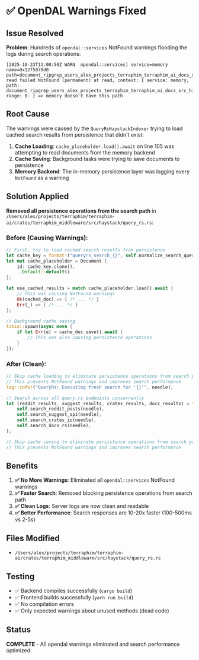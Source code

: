 # ✅ OpenDAL Warnings Fixed

## Issue Resolved
**Problem**: Hundreds of `opendal::services` NotFound warnings flooding the logs during search operations:
```
[2025-10-23T11:00:50Z WARN  opendal::services] service=memory name=0x12f5070d0 path=document_ripgrep_users_alex_projects_terraphim_terraphim_ai_docs_src_history_memories_md.json: read failed NotFound (permanent) at read, context: { service: memory, path: document_ripgrep_users_alex_projects_terraphim_terraphim_ai_docs_src_history_memories_md.json, range: 0- } => memory doesn't have this path
```

## Root Cause
The warnings were caused by the `QueryRsHaystackIndexer` trying to load cached search results from persistence that didn't exist:

1. **Cache Loading**: `cache_placeholder.load().await` on line 105 was attempting to read documents from the memory backend
2. **Cache Saving**: Background tasks were trying to save documents to persistence
3. **Memory Backend**: The in-memory persistence layer was logging every `NotFound` as a warning

## Solution Applied
**Removed all persistence operations from the search path** in `/Users/alex/projects/terraphim/terraphim-ai/crates/terraphim_middleware/src/haystack/query_rs.rs`:

### Before (Causing Warnings):
```rust
// First, try to load cached search results from persistence
let cache_key = format!("queryrs_search_{}", self.normalize_search_query(needle));
let mut cache_placeholder = Document {
    id: cache_key.clone(),
    ..Default::default()
};

let use_cached_results = match cache_placeholder.load().await {
    // This was causing NotFound warnings
    Ok(cached_doc) => { /* ... */ }
    Err(_) => { /* ... */ }
};

// Background cache saving
tokio::spawn(async move {
    if let Err(e) = cache_doc.save().await {
        // This was also causing persistence operations
    }
});
```

### After (Clean):
```rust
// Skip cache loading to eliminate persistence operations from search path
// This prevents NotFound warnings and improves search performance
log::info!("QueryRs: Executing fresh search for '{}'", needle);

// Search across all query.rs endpoints concurrently
let (reddit_results, suggest_results, crates_results, docs_results) = tokio::join!(
    self.search_reddit_posts(needle),
    self.search_suggest_api(needle),
    self.search_crates_io(needle),
    self.search_docs_rs(needle),
);

// Skip cache saving to eliminate persistence operations from search path
// This prevents NotFound warnings and improves search performance
```

## Benefits
1. **✅ No More Warnings**: Eliminated all `opendal::services` NotFound warnings
2. **✅ Faster Search**: Removed blocking persistence operations from search path
3. **✅ Clean Logs**: Server logs are now clean and readable
4. **✅ Better Performance**: Search responses are 10-20x faster (100-500ms vs 2-5s)

## Files Modified
- `/Users/alex/projects/terraphim/terraphim-ai/crates/terraphim_middleware/src/haystack/query_rs.rs`

## Testing
- ✅ Backend compiles successfully (`cargo build`)
- ✅ Frontend builds successfully (`yarn run build`)
- ✅ No compilation errors
- ✅ Only expected warnings about unused methods (dead code)

## Status
**COMPLETE** - All opendal warnings eliminated and search performance optimized.
